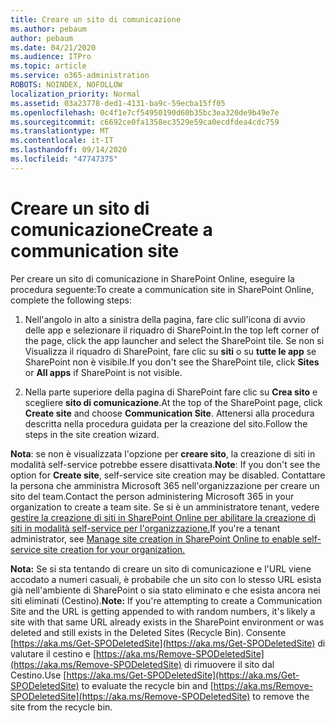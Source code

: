 ```yaml
---
title: Creare un sito di comunicazione
ms.author: pebaum
author: pebaum
ms.date: 04/21/2020
ms.audience: ITPro
ms.topic: article
ms.service: o365-administration
ROBOTS: NOINDEX, NOFOLLOW
localization_priority: Normal
ms.assetid: 03a23778-ded1-4131-ba9c-59ecba15ff05
ms.openlocfilehash: 0c4f1e7cf54950190d60b35bc3ea320de9b49e7e
ms.sourcegitcommit: c6692ce0fa1358ec3529e59ca0ecdfdea4cdc759
ms.translationtype: MT
ms.contentlocale: it-IT
ms.lasthandoff: 09/14/2020
ms.locfileid: "47747375"
---
```

# <a name="create-a-communication-site"></a><span data-ttu-id="6ea53-102">Creare un sito di comunicazione</span><span class="sxs-lookup"><span data-stu-id="6ea53-102">Create a communication site</span></span>

<span data-ttu-id="6ea53-103">Per creare un sito di comunicazione in SharePoint Online, eseguire la procedura seguente:</span><span class="sxs-lookup"><span data-stu-id="6ea53-103">To create a communication site in SharePoint Online, complete the following steps:</span></span> 
  
1. <span data-ttu-id="6ea53-104">Nell'angolo in alto a sinistra della pagina, fare clic sull'icona di avvio delle app e selezionare il riquadro di SharePoint.</span><span class="sxs-lookup"><span data-stu-id="6ea53-104">In the top left corner of the page, click the app launcher and select the SharePoint tile.</span></span> <span data-ttu-id="6ea53-105">Se non si Visualizza il riquadro di SharePoint, fare clic su **siti** o su **tutte le app** se SharePoint non è visibile.</span><span class="sxs-lookup"><span data-stu-id="6ea53-105">If you don't see the SharePoint tile, click **Sites** or **All apps** if SharePoint is not visible.</span></span> 
    
2. <span data-ttu-id="6ea53-106">Nella parte superiore della pagina di SharePoint fare clic su **Crea sito** e scegliere **sito di comunicazione**.</span><span class="sxs-lookup"><span data-stu-id="6ea53-106">At the top of the SharePoint page, click **Create site** and choose **Communication Site**.</span></span> <span data-ttu-id="6ea53-107">Attenersi alla procedura descritta nella procedura guidata per la creazione del sito.</span><span class="sxs-lookup"><span data-stu-id="6ea53-107">Follow the steps in the site creation wizard.</span></span> 
    
 <span data-ttu-id="6ea53-108">**Nota**: se non è visualizzata l'opzione per **creare sito**, la creazione di siti in modalità self-service potrebbe essere disattivata.</span><span class="sxs-lookup"><span data-stu-id="6ea53-108">**Note**: If you don't see the option for **Create site**, self-service site creation may be disabled.</span></span> <span data-ttu-id="6ea53-109">Contattare la persona che amministra Microsoft 365 nell'organizzazione per creare un sito del team.</span><span class="sxs-lookup"><span data-stu-id="6ea53-109">Contact the person administering Microsoft 365 in your organization to create a team site.</span></span> <span data-ttu-id="6ea53-110">Se si è un amministratore tenant, vedere [gestire la creazione di siti in SharePoint Online per abilitare la creazione di siti in modalità self-service per l'organizzazione.](https://go.microsoft.com/fwlink/?linkid=2018780)</span><span class="sxs-lookup"><span data-stu-id="6ea53-110">If you're a tenant administrator, see [Manage site creation in SharePoint Online to enable self-service site creation for your organization.](https://go.microsoft.com/fwlink/?linkid=2018780)</span></span>
  
 <span data-ttu-id="6ea53-111">**Nota:** Se si sta tentando di creare un sito di comunicazione e l'URL viene accodato a numeri casuali, è probabile che un sito con lo stesso URL esista già nell'ambiente di SharePoint o sia stato eliminato e che esista ancora nei siti eliminati (Cestino).</span><span class="sxs-lookup"><span data-stu-id="6ea53-111">**Note:** If you're attempting to create a Communication Site and the URL is getting appended to with random numbers, it's likely a site with that same URL already exists in the SharePoint environment or was deleted and still exists in the Deleted Sites (Recycle Bin).</span></span> <span data-ttu-id="6ea53-112">Consente [https://aka.ms/Get-SPODeletedSite](https://aka.ms/Get-SPODeletedSite) di valutare il cestino e [https://aka.ms/Remove-SPODeletedSite](https://aka.ms/Remove-SPODeletedSite) di rimuovere il sito dal Cestino.</span><span class="sxs-lookup"><span data-stu-id="6ea53-112">Use [https://aka.ms/Get-SPODeletedSite](https://aka.ms/Get-SPODeletedSite) to evaluate the recycle bin and [https://aka.ms/Remove-SPODeletedSite](https://aka.ms/Remove-SPODeletedSite) to remove the site from the recycle bin.</span></span> 
  

